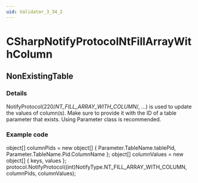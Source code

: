 ```yaml
---
uid: Validator_3_34_2
---
```


# CSharpNotifyProtocolNtFillArrayWithColumn

## NonExistingTable

<!-- Description, Properties, ... sections are auto-generated. -->
<!-- REPLACE ME AUTO-GENERATION -->

### Details

NotifyProtocol(220/*NT_FILL_ARRAY_WITH_COLUMN*/, ...) is used to update the values of column(s).
Make sure to provide it with the ID of a table parameter that exists.
Using Parameter class is recommended.

### Example code

object[] columnPids = new object[]
{
 Parameter.TableName.tablePid,
 Parameter.TableName.Pid.ColumnName
};
object[] columnValues = new object[]
{
 keys,
 values
};
protocol.NotifyProtocol((int)NotifyType.NT_FILL_ARRAY_WITH_COLUMN, columnPids, columnValues);
